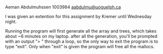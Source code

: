 Aeman Abdulmuhssen
1003984
aabdulmu@uoguelph.ca

I was given an extention for this assignment by Kremer until Wednesday night. 

Running the program will first generate all the array and trees, which takes about ~6 minutes on my laptop. 
after all the generation, you'll be prompted with an output "> " through a loop, so the only way to exit the program is to type "exit". 
Only when "exit" is given the program will free all the mallocs. 